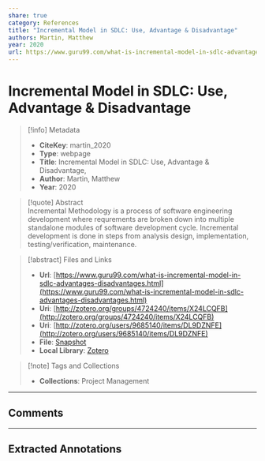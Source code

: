 ```yaml
---  
share: true  
category: References  
title: "Incremental Model in SDLC: Use, Advantage & Disadvantage"  
authors: Martin, Matthew  
year: 2020  
url: https://www.guru99.com/what-is-incremental-model-in-sdlc-advantages-disadvantages.html  
---  
```

  
# Incremental Model in SDLC: Use, Advantage & Disadvantage  
  
> [!info] Metadata  
> - **CiteKey**: martin_2020  
> - **Type**: webpage  
> - **Title**: Incremental Model in SDLC: Use, Advantage & Disadvantage,   
> - **Author**: Martin, Matthew  
> - **Year**: 2020   
  
> [!quote] Abstract  
> Incremental Methodology is a process of software engineering development where requrements are broken down into multiple standalone modules of software development cycle. Incremental development is done in steps from analysis design, implementation, testing/verification, maintenance.  
  
> [!abstract] Files and Links  
> - **Url**: [https://www.guru99.com/what-is-incremental-model-in-sdlc-advantages-disadvantages.html](https://www.guru99.com/what-is-incremental-model-in-sdlc-advantages-disadvantages.html)  
> - **Uri**: [http://zotero.org/groups/4724240/items/X24LCQFB](http://zotero.org/groups/4724240/items/X24LCQFB)  
> - **Uri**: [http://zotero.org/users/9685140/items/DL9DZNFE](http://zotero.org/users/9685140/items/DL9DZNFE)  
> - **File**: [Snapshot](file:///Users/jan/Zotero/storage/JPNWMVUN/what-is-incremental-model-in-sdlc-advantages-disadvantages.html)  
> - **Local Library**: [Zotero]((zotero://select/library/items/DL9DZNFE))  
  
> [!note] Tags and Collections  
> - **Collections**: Project Management  
  
----  
  
## Comments  
  
  
  
----  
  
## Extracted Annotations  
  
